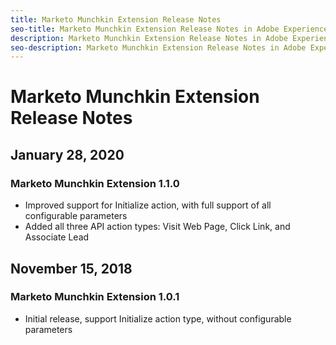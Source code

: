 ```yaml
---
title: Marketo Munchkin Extension Release Notes
seo-title: Marketo Munchkin Extension Release Notes in Adobe Experience Platform Launch
description: Marketo Munchkin Extension Release Notes in Adobe Experience Platform Launch
seo-description: Marketo Munchkin Extension Release Notes in Adobe Experience Platform Launch
---
```


# Marketo Munchkin Extension Release Notes

## January 28, 2020

### Marketo Munchkin Extension 1.1.0

* Improved support for Initialize action, with full support of all configurable parameters
* Added all three API action types: Visit Web Page, Click Link, and Associate Lead 

## November 15, 2018

### Marketo Munchkin Extension 1.0.1

* Initial release, support Initialize action type, without configurable parameters
